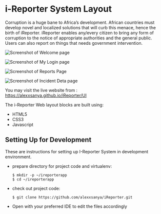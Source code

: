 # i-Reporter System Layout

Corruption is a huge bane to Africa’s development. African countries must develop novel and localized solutions that will curb this menace, hence the birth of iReporter. iReporter enables any/every citizen to bring any form of corruption to the notice of appropriate authorities and the general public. Users can also report on things that needs government intervention.

![Screenshot of Welcome page](/layout/welcome.PNG?raw=true "Welcome Page")

![Screenshot of My Login page](/layout/login.PNG?raw=true "Login Page")

![Screenshot of Reports Page](/layout/report.PNG?raw=true "Reports Page")

![Screenshot of Incident Deta page](/stuff/screenshots/incident.png?raw=true "Incidents Page")



You may visit the live website from : https://alexxsanya.github.io/iReporter/UI

The i-Reporter Web layout blocks are built using:

- HTML5
- CSS3
- Javascript

## Setting Up for Development

These are instructions for setting up I-Reporter System in development environment.

- prepare directory for project code and virtualenv:

  ```
  $ mkdir -p ~/ireporterapp
  $ cd ~/ireporterapp
  ```

- check out project code:

  ```
  $ git clone https://github.com/alexxsanya/iReporter.git
  ```

- Open with your preferred IDE to edit the files accordingly